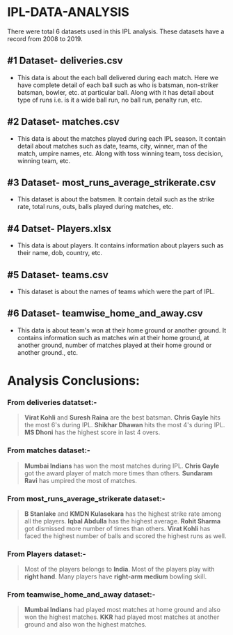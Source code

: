 # IPL-DATA-ANALYSIS
There were total 6 datasets used in this IPL analysis. These datasets have a record from 2008 to 2019. 
## #1 Dataset- deliveries.csv
* This data is about the each ball delivered during each match. Here we have complete detail of each ball such as who is batsman, non-striker batsman, bowler, etc. at particular ball. Along with it has detail about type of runs i.e. is it a wide ball run, no ball run, penalty run, etc.

## #2 Dataset- matches.csv
* This data is about the matches played during each IPL season. It contain detail about matches such as date, teams, city, winner, man of the match, umpire names, etc. Along with toss winning team, toss decision, winning team, etc.

## #3 Dataset- most_runs_average_strikerate.csv
* This dataset is about the batsmen. It contain detail such as the strike rate, total runs, outs, balls played during matches, etc. 

## #4 Datset- Players.xlsx
* This data is about players. It contains information about players such as their name, dob, country, etc.

## #5 Dataset- teams.csv
* This dataset is about the names of teams which were the part of IPL.

## #6 Dataset- teamwise_home_and_away.csv
* This data is about team's won at their home ground or another ground. It contains information such as matches win at their home ground, at another ground, number of matches played at their home ground or another ground., etc.

# Analysis Conclusions:
### From deliveries datatset:-
> __Virat Kohli__ and __Suresh Raina__ are the best batsman.
> __Chris Gayle__ hits the most 6's during IPL.
> __Shikhar Dhawan__ hits the most 4's during IPL.
> __MS Dhoni__ has the highest score in last 4 overs.

### From matches dataset:-
> __Mumbai Indians__ has won the most matches during IPL.
> __Chris Gayle__ got the award player of match more times than others.
> __Sundaram Ravi__ has umpired the most of matches.

### From most_runs_average_strikerate dataset:-
> __B Stanlake__ and __KMDN Kulasekara__ has the highest strike rate among all the players.
> __Iqbal Abdulla__ has the highest average.
> __Rohit Sharma__ got dismissed more number of times than others.
> __Virat Kohli__ has faced the highest number of balls and scored the highest runs as well.

### From Players dataset:-
> Most of the players belongs to __India__.
> Most of the players play with __right hand__.
> Many players have __right-arm medium__ bowling skill.

### From teamwise_home_and_away dataset:-
> __Mumbai Indians__ had played most matches at home ground and also won the highest matches.
> __KKR__ had played most matches at another ground and also won the highest matches.
